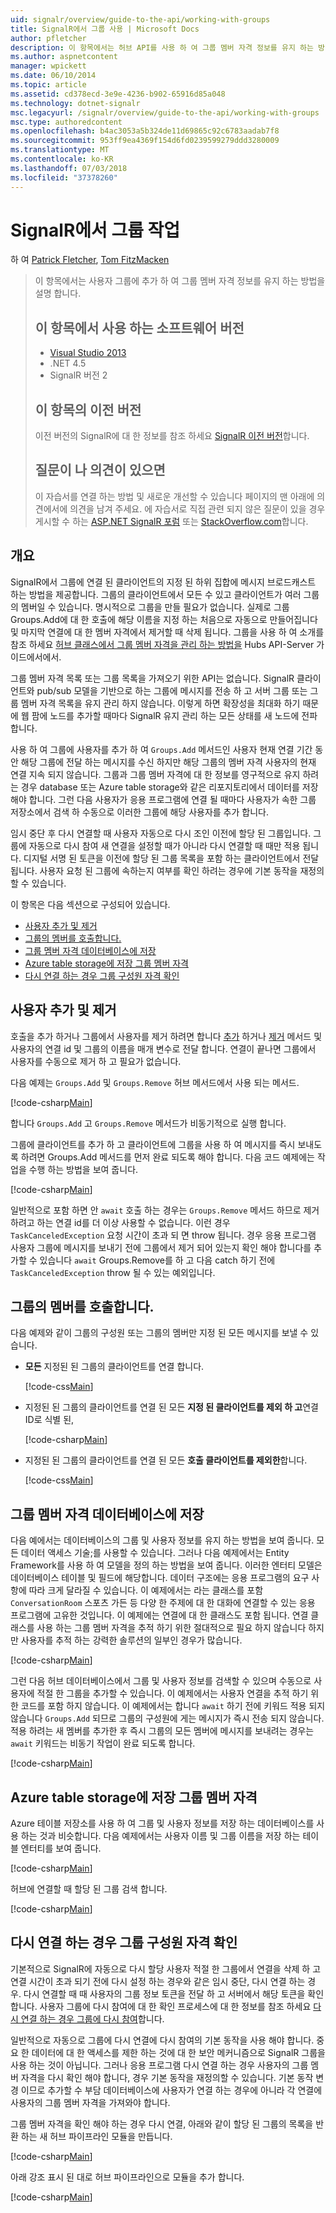 ```yaml
---
uid: signalr/overview/guide-to-the-api/working-with-groups
title: SignalR에서 그룹 사용 | Microsoft Docs
author: pfletcher
description: 이 항목에서는 허브 API를 사용 하 여 그룹 멤버 자격 정보를 유지 하는 방법을 설명 합니다.
ms.author: aspnetcontent
manager: wpickett
ms.date: 06/10/2014
ms.topic: article
ms.assetid: cd378ecd-3e9e-4236-b902-65916d85a048
ms.technology: dotnet-signalr
msc.legacyurl: /signalr/overview/guide-to-the-api/working-with-groups
msc.type: authoredcontent
ms.openlocfilehash: b4ac3053a5b324de11d69865c92c6783aadab7f8
ms.sourcegitcommit: 953ff9ea4369f154d6fd0239599279ddd3280009
ms.translationtype: MT
ms.contentlocale: ko-KR
ms.lasthandoff: 07/03/2018
ms.locfileid: "37378260"
---
```

<a name="working-with-groups-in-signalr"></a>SignalR에서 그룹 작업
====================
하 여 [Patrick Fletcher](https://github.com/pfletcher), [Tom FitzMacken](https://github.com/tfitzmac)

> 이 항목에서는 사용자 그룹에 추가 하 여 그룹 멤버 자격 정보를 유지 하는 방법을 설명 합니다. 
> 
> ## <a name="software-versions-used-in-this-topic"></a>이 항목에서 사용 하는 소프트웨어 버전
> 
> 
> - [Visual Studio 2013](https://www.microsoft.com/visualstudio/eng/2013-downloads)
> - .NET 4.5
> - SignalR 버전 2
>   
> 
> 
> ## <a name="previous-versions-of-this-topic"></a>이 항목의 이전 버전
> 
> 이전 버전의 SignalR에 대 한 정보를 참조 하세요 [SignalR 이전 버전](../older-versions/index.md)합니다.
> 
> ## <a name="questions-and-comments"></a>질문이 나 의견이 있으면
> 
> 이 자습서를 연결 하는 방법 및 새로운 개선할 수 있습니다 페이지의 맨 아래에 의견에서에 의견을 남겨 주세요. 에 자습서로 직접 관련 되지 않은 질문이 있을 경우 게시할 수 하는 [ASP.NET SignalR 포럼](https://forums.asp.net/1254.aspx/1?ASP+NET+SignalR) 또는 [StackOverflow.com](http://stackoverflow.com/)합니다.


## <a name="overview"></a>개요

SignalR에서 그룹에 연결 된 클라이언트의 지정 된 하위 집합에 메시지 브로드캐스트 하는 방법을 제공합니다. 그룹의 클라이언트에서 모든 수 있고 클라이언트가 여러 그룹의 멤버일 수 있습니다. 명시적으로 그룹을 만들 필요가 없습니다. 실제로 그룹 Groups.Add에 대 한 호출에 해당 이름을 지정 하는 처음으로 자동으로 만들어집니다 및 마지막 연결에 대 한 멤버 자격에서 제거할 때 삭제 됩니다. 그룹을 사용 하 여 소개를 참조 하세요 [허브 클래스에서 그룹 멤버 자격을 관리 하는 방법을](hubs-api-guide-server.md#groupsfromhub) Hubs API-Server 가이드에서에서.

그룹 멤버 자격 목록 또는 그룹 목록을 가져오기 위한 API는 없습니다. SignalR 클라이언트와 pub/sub 모델을 기반으로 하는 그룹에 메시지를 전송 하 고 서버 그룹 또는 그룹 멤버 자격 목록을 유지 관리 하지 않습니다. 이렇게 하면 확장성을 최대화 하기 때문에 웹 팜에 노드를 추가할 때마다 SignalR 유지 관리 하는 모든 상태를 새 노드에 전파 합니다.

사용 하 여 그룹에 사용자를 추가 하 여 `Groups.Add` 메서드인 사용자 현재 연결 기간 동안 해당 그룹에 전달 하는 메시지를 수신 하지만 해당 그룹의 멤버 자격 사용자의 현재 연결 지속 되지 않습니다. 그룹과 그룹 멤버 자격에 대 한 정보를 영구적으로 유지 하려는 경우 database 또는 Azure table storage와 같은 리포지토리에서 데이터를 저장 해야 합니다. 그런 다음 사용자가 응용 프로그램에 연결 될 때마다 사용자가 속한 그룹 저장소에서 검색 하 수동으로 이러한 그룹에 해당 사용자를 추가 합니다.

임시 중단 후 다시 연결할 때 사용자 자동으로 다시 조인 이전에 할당 된 그룹입니다. 그룹에 자동으로 다시 참여 새 연결을 설정할 때가 아니라 다시 연결할 때 때만 적용 됩니다. 디지털 서명 된 토큰을 이전에 할당 된 그룹 목록을 포함 하는 클라이언트에서 전달 됩니다. 사용자 요청 된 그룹에 속하는지 여부를 확인 하려는 경우에 기본 동작을 재정의할 수 있습니다.

이 항목은 다음 섹션으로 구성되어 있습니다.

- [사용자 추가 및 제거](#add)
- [그룹의 멤버를 호출합니다.](#call)
- [그룹 멤버 자격 데이터베이스에 저장](#storedatabase)
- [Azure table storage에 저장 그룹 멤버 자격](#storeazuretable)
- [다시 연결 하는 경우 그룹 구성원 자격 확인](#verify)

<a id="add"></a>

## <a name="adding-and-removing-users"></a>사용자 추가 및 제거

호출을 추가 하거나 그룹에서 사용자를 제거 하려면 합니다 [추가](https://msdn.microsoft.com/library/microsoft.aspnet.signalr.igroupmanager.add(v=vs.111).aspx) 하거나 [제거](https://msdn.microsoft.com/library/microsoft.aspnet.signalr.igroupmanager.remove(v=vs.111).aspx) 메서드 및 사용자의 연결 id 및 그룹의 이름을 매개 변수로 전달 합니다. 연결이 끝나면 그룹에서 사용자를 수동으로 제거 하 고 필요가 없습니다.

다음 예제는 `Groups.Add` 및 `Groups.Remove` 허브 메서드에서 사용 되는 메서드.

[!code-csharp[Main](working-with-groups/samples/sample1.cs?highlight=5,10)]

합니다 `Groups.Add` 고 `Groups.Remove` 메서드가 비동기적으로 실행 합니다.

그룹에 클라이언트를 추가 하 고 클라이언트에 그룹을 사용 하 여 메시지를 즉시 보내도록 하려면 Groups.Add 메서드를 먼저 완료 되도록 해야 합니다. 다음 코드 예제에는 작업을 수행 하는 방법을 보여 줍니다.

[!code-csharp[Main](working-with-groups/samples/sample2.cs?highlight=1,3)]

일반적으로 포함 하면 안 `await` 호출 하는 경우는 `Groups.Remove` 메서드 하므로 제거 하려고 하는 연결 id를 더 이상 사용할 수 없습니다. 이런 경우 `TaskCanceledException` 요청 시간이 초과 되 면 throw 됩니다. 경우 응용 프로그램 사용자 그룹에 메시지를 보내기 전에 그룹에서 제거 되어 있는지 확인 해야 합니다를 추가할 수 있습니다 `await` Groups.Remove를 하 고 다음 catch 하기 전에 `TaskCanceledException` throw 될 수 있는 예외입니다.

<a id="call"></a>

## <a name="calling-members-of-a-group"></a>그룹의 멤버를 호출합니다.

다음 예제와 같이 그룹의 구성원 또는 그룹의 멤버만 지정 된 모든 메시지를 보낼 수 있습니다.

- **모든** 지정된 된 그룹의 클라이언트를 연결 합니다. 

    [!code-css[Main](working-with-groups/samples/sample3.css)]
- 지정된 된 그룹의 클라이언트를 연결 된 모든 **지정 된 클라이언트를 제외 하 고**연결 ID로 식별 된, 

    [!code-csharp[Main](working-with-groups/samples/sample4.cs)]
- 지정된 된 그룹의 클라이언트를 연결 된 모든 **호출 클라이언트를 제외한**합니다. 

    [!code-css[Main](working-with-groups/samples/sample5.css)]

<a id="storedatabase"></a>

## <a name="storing-group-membership-in-a-database"></a>그룹 멤버 자격 데이터베이스에 저장

다음 예에서는 데이터베이스의 그룹 및 사용자 정보를 유지 하는 방법을 보여 줍니다. 모든 데이터 액세스 기술;를 사용할 수 있습니다. 그러나 다음 예제에서는 Entity Framework를 사용 하 여 모델을 정의 하는 방법을 보여 줍니다. 이러한 엔터티 모델은 데이터베이스 테이블 및 필드에 해당합니다. 데이터 구조에는 응용 프로그램의 요구 사항에 따라 크게 달라질 수 있습니다. 이 예제에서는 라는 클래스를 포함 `ConversationRoom` 스포츠 가든 등 다양 한 주제에 대 한 대화에 연결할 수 있는 응용 프로그램에 고유한 것입니다. 이 예제에는 연결에 대 한 클래스도 포함 됩니다. 연결 클래스를 사용 하는 그룹 멤버 자격을 추적 하기 위한 절대적으로 필요 하지 않습니다 하지만 사용자를 추적 하는 강력한 솔루션의 일부인 경우가 많습니다.

[!code-csharp[Main](working-with-groups/samples/sample6.cs)]

그런 다음 허브 데이터베이스에서 그룹 및 사용자 정보를 검색할 수 있으며 수동으로 사용자에 적절 한 그룹을 추가할 수 있습니다. 이 예제에서는 사용자 연결을 추적 하기 위한 코드를 포함 하지 않습니다. 이 예제에서는 합니다 `await` 하기 전에 키워드 적용 되지 않습니다 `Groups.Add` 되므로 그룹의 구성원에 게는 메시지가 즉시 전송 되지 않습니다. 적용 하려는 새 멤버를 추가한 후 즉시 그룹의 모든 멤버에 메시지를 보내려는 경우는 `await` 키워드는 비동기 작업이 완료 되도록 합니다.

[!code-csharp[Main](working-with-groups/samples/sample7.cs)]

<a id="storeazuretable"></a>

## <a name="storing-group-membership-in-azure-table-storage"></a>Azure table storage에 저장 그룹 멤버 자격

Azure 테이블 저장소를 사용 하 여 그룹 및 사용자 정보를 저장 하는 데이터베이스를 사용 하는 것과 비슷합니다. 다음 예제에서는 사용자 이름 및 그룹 이름을 저장 하는 테이블 엔터티를 보여 줍니다.

[!code-csharp[Main](working-with-groups/samples/sample8.cs)]

허브에 연결할 때 할당 된 그룹 검색 합니다.

[!code-csharp[Main](working-with-groups/samples/sample9.cs)]

<a id="verify"></a>

## <a name="verifying-group-membership-when-reconnecting"></a>다시 연결 하는 경우 그룹 구성원 자격 확인

기본적으로 SignalR에 자동으로 다시 할당 사용자 적절 한 그룹에서 연결을 삭제 하 고 연결 시간이 초과 되기 전에 다시 설정 하는 경우와 같은 임시 중단, 다시 연결 하는 경우. 다시 연결할 때 때 사용자의 그룹 정보 토큰을 전달 하 고 서버에서 해당 토큰을 확인 합니다. 사용자 그룹에 다시 참여에 대 한 확인 프로세스에 대 한 정보를 참조 하세요 [다시 연결 하는 경우 그룹에 다시 참여](../security/introduction-to-security.md#rejoingroup)합니다.

일반적으로 자동으로 그룹에 다시 연결에 다시 참여의 기본 동작을 사용 해야 합니다. 중요 한 데이터에 대 한 액세스를 제한 하는 것에 대 한 보안 메커니즘으로 SignalR 그룹을 사용 하는 것이 아닙니다. 그러나 응용 프로그램 다시 연결 하는 경우 사용자의 그룹 멤버 자격을 다시 확인 해야 합니다, 경우 기본 동작을 재정의할 수 있습니다. 기본 동작 변경 이므로 추가할 수 부담 데이터베이스에 사용자가 연결 하는 경우에 아니라 각 연결에 사용자의 그룹 멤버 자격을 가져와야 합니다.

그룹 멤버 자격을 확인 해야 하는 경우 다시 연결, 아래와 같이 할당 된 그룹의 목록을 반환 하는 새 허브 파이프라인 모듈을 만듭니다.

[!code-csharp[Main](working-with-groups/samples/sample10.cs)]

아래 강조 표시 된 대로 허브 파이프라인으로 모듈을 추가 합니다.

[!code-csharp[Main](working-with-groups/samples/sample11.cs?highlight=4)]
